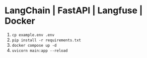 # LangChain | FastAPI | Langfuse | Docker

1. `cp example.env .env`
2. `pip install -r requirements.txt`
3. `docker compose up -d`
4. `uvicorn main:app --reload`